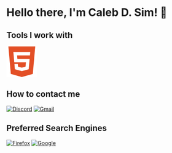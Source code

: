 
# Hello there, I'm Caleb D. Sim! :wave:


## Tools I work with
[![HTML5](./svgs/html5.svg)](./svgs/html5.svg)



## How to contact me


[![Discord](https://img.shields.io/badge/Discord-%235865F2.svg?style=for-the-badge&logo=discord&logoColor=white)](link-to-your-discord)
[![Gmail](https://img.shields.io/badge/Gmail-D14836?style=for-the-badge&logo=gmail&logoColor=white)](mailto:your-email@gmail.com)

## Preferred Search Engines

[![Firefox](https://img.shields.io/badge/Firefox-FF7139?style=for-the-badge&logo=Firefox-Browser&logoColor=white)](https://www.mozilla.org/en-US/firefox/new/)
[![Google](https://img.shields.io/badge/Google-4285F4?style=for-the-badge&logo=google&logoColor=white)](https://www.google.com/)

